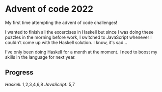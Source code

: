 # Advent of code 2022

My first time attempting the advent of code challenges!

I wanted to finish all the excercises in Haskell but since I was doing these puzzles in the morning before work, I switched to JavaScript whenever I couldn't come up with the Haskell solution. I know, it's sad...

I've only been doing Haskell for a month at the moment. I need to boost my skills in the language for next year.

## Progress

*Haskell:* 1,2,3,4,6,8
*JavaScript:* 5,7
